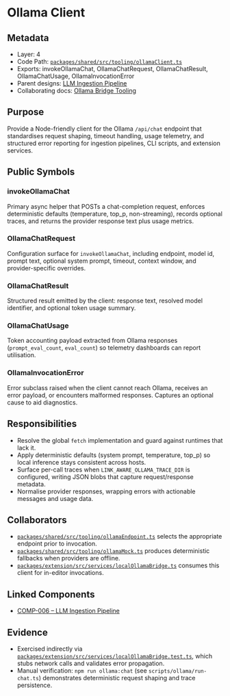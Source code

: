 # Ollama Client

## Metadata
- Layer: 4
- Code Path: [`packages/shared/src/tooling/ollamaClient.ts`](../../../packages/shared/src/tooling/ollamaClient.ts)
- Exports: invokeOllamaChat, OllamaChatRequest, OllamaChatResult, OllamaChatUsage, OllamaInvocationError
- Parent designs: [LLM Ingestion Pipeline](../../layer-3/llm-ingestion-pipeline.mdmd.md)
- Collaborating docs: [Ollama Bridge Tooling](./ollamaBridge.mdmd.md)

## Purpose
Provide a Node-friendly client for the Ollama `/api/chat` endpoint that standardises request shaping, timeout handling, usage telemetry, and structured error reporting for ingestion pipelines, CLI scripts, and extension services.

## Public Symbols

### invokeOllamaChat
Primary async helper that POSTs a chat-completion request, enforces deterministic defaults (temperature, top_p, non-streaming), records optional traces, and returns the provider response text plus usage metrics.

### OllamaChatRequest
Configuration surface for `invokeOllamaChat`, including endpoint, model id, prompt text, optional system prompt, timeout, context window, and provider-specific overrides.

### OllamaChatResult
Structured result emitted by the client: response text, resolved model identifier, and optional token usage summary.

### OllamaChatUsage
Token accounting payload extracted from Ollama responses (`prompt_eval_count`, `eval_count`) so telemetry dashboards can report utilisation.

### OllamaInvocationError
Error subclass raised when the client cannot reach Ollama, receives an error payload, or encounters malformed responses. Captures an optional cause to aid diagnostics.

## Responsibilities
- Resolve the global `fetch` implementation and guard against runtimes that lack it.
- Apply deterministic defaults (system prompt, temperature, top_p) so local inference stays consistent across hosts.
- Surface per-call traces when `LINK_AWARE_OLLAMA_TRACE_DIR` is configured, writing JSON blobs that capture request/response metadata.
- Normalise provider responses, wrapping errors with actionable messages and usage data.

## Collaborators
- [`packages/shared/src/tooling/ollamaEndpoint.ts`](../../../packages/shared/src/tooling/ollamaEndpoint.ts) selects the appropriate endpoint prior to invocation.
- [`packages/shared/src/tooling/ollamaMock.ts`](../../../packages/shared/src/tooling/ollamaMock.ts) produces deterministic fallbacks when providers are offline.
- [`packages/extension/src/services/localOllamaBridge.ts`](../../../packages/extension/src/services/localOllamaBridge.ts) consumes this client for in-editor invocations.

## Linked Components
- [COMP-006 – LLM Ingestion Pipeline](../../layer-3/llm-ingestion-pipeline.mdmd.md)

## Evidence
- Exercised indirectly via [`packages/extension/src/services/localOllamaBridge.test.ts`](../../../packages/extension/src/services/localOllamaBridge.test.ts), which stubs network calls and validates error propagation.
- Manual verification: `npm run ollama:chat` (see `scripts/ollama/run-chat.ts`) demonstrates deterministic request shaping and trace persistence.
